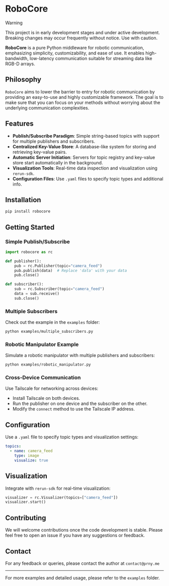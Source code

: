 # RoboCore

> [!Warning]
> This project is in early development stages and under active development. Breaking changes may occur frequently without notice. Use with caution.

**RoboCore** is a pure Python middleware for robotic communication, emphasizing simplicity, customizability, and ease of use. It enables high-bandwidth, low-latency communication suitable for streaming data like RGB-D arrays.

## Philosophy

`RoboCore` aims to lower the barrier to entry for robotic communication by providing an easy-to-use and highly customizable framework. The goal is to make sure that you can focus on your methods without worrying about the underlying communication complexities.

## Features

- **Publish/Subscribe Paradigm**: Simple string-based topics with support for multiple publishers and subscribers.
- **Centralized Key-Value Store**: A database-like system for storing and retrieving key-value pairs.
- **Automatic Server Initiation**: Servers for topic registry and key-value store start automatically in the background.
- **Visualization Tools**: Real-time data inspection and visualization using `rerun-sdk`.
- **Configuration Files**: Use `.yaml` files to specify topic types and additional info.

## Installation

```bash
pip install robocore
```

## Getting Started

### Simple Publish/Subscribe

```python
import robocore as rc

def publisher():
    pub = rc.Publisher(topic="camera_feed")
    pub.publish(data)  # Replace 'data' with your data
    pub.close()

def subscriber():
    sub = rc.Subscriber(topic="camera_feed")
    data = sub.receive()
    sub.close()
```

### Multiple Subscribers

Check out the example in the `examples` folder:

```bash
python examples/multiple_subscribers.py
```

### Robotic Manipulator Example

Simulate a robotic manipulator with multiple publishers and subscribers:

```bash
python examples/robotic_manipulator.py
```

### Cross-Device Communication

Use Tailscale for networking across devices:

- Install Tailscale on both devices.
- Run the publisher on one device and the subscriber on the other.
- Modify the `connect` method to use the Tailscale IP address.

## Configuration

Use a `.yaml` file to specify topic types and visualization settings:

```yaml
topics:
  - name: camera_feed
    type: image
    visualize: true
```

## Visualization

Integrate with `rerun-sdk` for real-time visualization:

```python
visualizer = rc.Visualizer(topics=["camera_feed"])
visualizer.start()
```

## Contributing

We will welcome contributions once the code development is stable. Please feel free to open an issue if you have any suggestions or feedback.

## Contact

For any feedback or queries, please contact the author at `contact@prny.me`

---

For more examples and detailed usage, please refer to the `examples` folder.